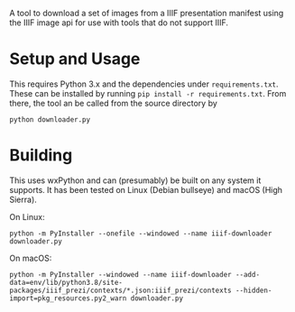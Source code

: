 A tool to download a set of images from a IIIF presentation manifest using the IIIF image api for use with tools that do not support IIIF.

# Setup and Usage

This requires Python 3.x and the dependencies under `requirements.txt`.
These can be installed by running `pip install -r requirements.txt`.
From there, the tool an be called from the source directory by
```
python downloader.py
```

# Building

This uses wxPython and can (presumably) be built on any system it supports.
It has been tested on Linux (Debian bullseye) and macOS (High Sierra).

On Linux:
```
python -m PyInstaller --onefile --windowed --name iiif-downloader downloader.py
```
On macOS:
```
python -m PyInstaller --windowed --name iiif-downloader --add-data=env/lib/python3.8/site-packages/iiif_prezi/contexts/*.json:iiif_prezi/contexts --hidden-import=pkg_resources.py2_warn downloader.py
```
